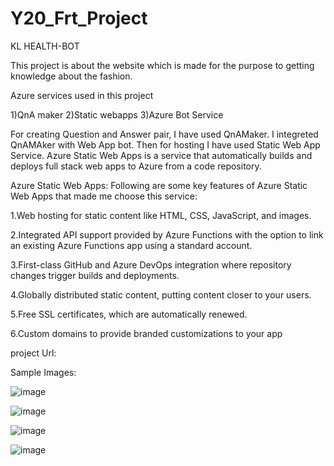 # Y20_Frt_Project

KL HEALTH-BOT


This project is about the website which is made for the purpose to getting knowledge about the fashion.

Azure services used in this project


1)QnA maker 2)Static webapps 3)Azure Bot Service

For creating Question and Answer pair, I have used QnAMaker. I integreted QnAMAker with Web App bot. Then for hosting I have used Static Web App Service. Azure Static Web Apps is a service that automatically builds and deploys full stack web apps to Azure from a code repository.

Azure Static Web Apps:
Following are some key features of Azure Static Web Apps that made me choose this service:

1.Web hosting for static content like HTML, CSS, JavaScript, and images.

2.Integrated API support provided by Azure Functions with the option to link an existing Azure Functions app using a standard account.

3.First-class GitHub and Azure DevOps integration where repository changes trigger builds and deployments.

4.Globally distributed static content, putting content closer to your users.

5.Free SSL certificates, which are automatically renewed.

6.Custom domains to provide branded customizations to your app

project Url: 

Sample Images:

![image](https://user-images.githubusercontent.com/90965672/173224285-fd4aa8d4-fc45-4b7f-a003-d7ac48362751.png)

![image](https://user-images.githubusercontent.com/90965672/173224347-e874b249-d8f6-4591-b22d-eeb676954c6f.png)

![image](https://user-images.githubusercontent.com/90965672/173224408-cef3c5de-c1c6-47b1-9d24-5b2acfcca635.png)

![image](https://user-images.githubusercontent.com/90965672/173224412-bad144f4-1bcd-4cdb-9306-a597a3c38192.png)

